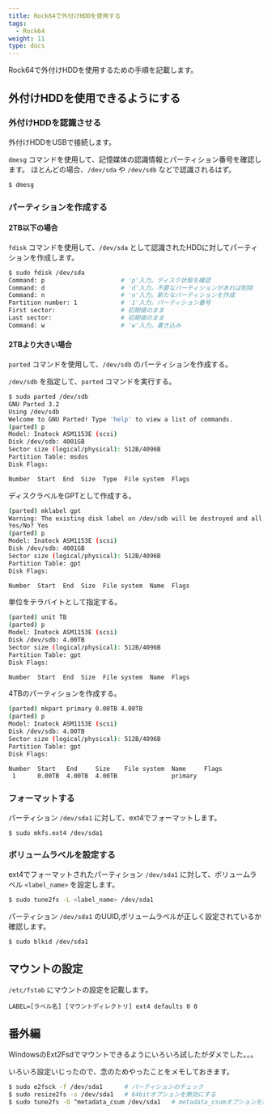 ```yaml
---
title: Rock64で外付けHDDを使用する
tags:
  - Rock64
weight: 11
type: docs
---
```


Rock64で外付けHDDを使用するための手順を記載します。

## 外付けHDDを使用できるようにする

### 外付けHDDを認識させる

外付けHDDをUSBで接続します。

`dmesg` コマンドを使用して、記憶媒体の認識情報とパーティション番号を確認します。
ほとんどの場合、`/dev/sda` や `/dev/sdb` などで認識されるはず。

```bash
$ dmesg
```

### パーティションを作成する

#### 2TB以下の場合

`fdisk` コマンドを使用して、`/dev/sda` として認識されたHDDに対してパーティションを作成します。

```bash
$ sudo fdisk /dev/sda
Command: p                     # 'p'入力。ディスク状態を確認
Command: d                     # 'd'入力。不要なパーティションがあれば削除
Command: n                     # 'n'入力。新たなパーティションを作成
Partition number: 1            # '1'入力。パーティション番号
First sector:                  # 初期値のまま
Last sector:                   # 初期値のまま
Command: w                     # 'w'入力。書き込み
```

#### 2TBより大きい場合

`parted` コマンドを使用して、`/dev/sdb` のパーティションを作成する。

`/dev/sdb` を指定して、`parted` コマンドを実行する。

```bash
$ sudo parted /dev/sdb
GNU Parted 3.2
Using /dev/sdb
Welcome to GNU Parted! Type 'help' to view a list of commands.
(parted) p
Model: Inateck ASM1153E (scsi)
Disk /dev/sdb: 4001GB
Sector size (logical/physical): 512B/4096B
Partition Table: msdos
Disk Flags:

Number  Start  End  Size  Type  File system  Flags
```

ディスクラベルをGPTとして作成する。

```bash
(parted) mklabel gpt
Warning: The existing disk label on /dev/sdb will be destroyed and all data on this disk will be lost. Do you want to continue?
Yes/No? Yes
(parted) p
Model: Inateck ASM1153E (scsi)
Disk /dev/sdb: 4001GB
Sector size (logical/physical): 512B/4096B
Partition Table: gpt
Disk Flags:

Number  Start  End  Size  File system  Name  Flags
```

単位をテラバイトとして指定する。

```bash
(parted) unit TB
(parted) p
Model: Inateck ASM1153E (scsi)
Disk /dev/sdb: 4.00TB
Sector size (logical/physical): 512B/4096B
Partition Table: gpt
Disk Flags:

Number  Start  End  Size  File system  Name  Flags
```

4TBのパーティションを作成する。

```bash
(parted) mkpart primary 0.00TB 4.00TB
(parted) p
Model: Inateck ASM1153E (scsi)
Disk /dev/sdb: 4.00TB
Sector size (logical/physical): 512B/4096B
Partition Table: gpt
Disk Flags:

Number  Start   End     Size    File system  Name     Flags
 1      0.00TB  4.00TB  4.00TB               primary
```

### フォーマットする

パーティション `/dev/sda1` に対して、ext4でフォーマットします。

```bash
$ sudo mkfs.ext4 /dev/sda1
```

### ボリュームラベルを設定する

ext4でフォーマットされたパーティション `/dev/sda1` に対して、ボリュームラベル `<label_name>` を設定します。

```bash
$ sudo tune2fs -L <label_name> /dev/sda1
```

パーティション `/dev/sda1` のUUID,ボリュームラベルが正しく設定されているか確認します。

```bash
$ sudo blkid /dev/sda1
```

## マウントの設定

`/etc/fstab` にマウントの設定を記載します。

```text
LABEL=[ラベル名] [マウントディレクトリ] ext4 defaults 0 0
```

## 番外編

WindowsのExt2Fsdでマウントできるようにいろいろ試したがダメでした。。。

いろいろ設定いじったので、念のためやったことをメモしておきます。

```bash
$ sudo e2fsck -f /dev/sda1      # パーティションのチェック
$ sudo resize2fs -s /dev/sda1   # 64bitオプションを無効にする
$ sudo tune2fs -O ^metadata_csum /dev/sda1   # metadata_csumオプションを無効にする
```
